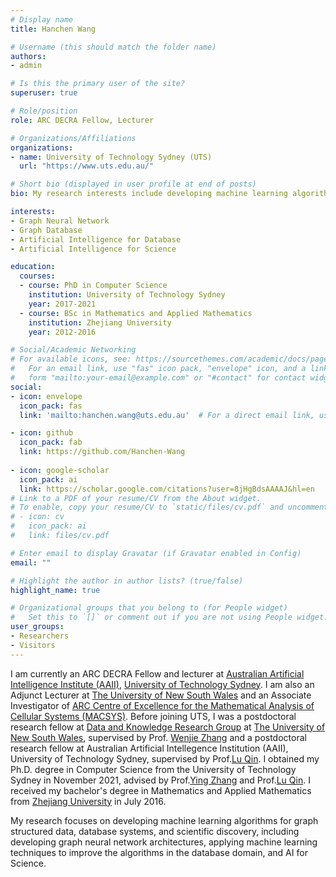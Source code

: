 ```yaml
---
# Display name
title: Hanchen Wang

# Username (this should match the folder name)
authors:
- admin

# Is this the primary user of the site?
superuser: true

# Role/position
role: ARC DECRA Fellow, Lecturer

# Organizations/Affiliations
organizations:
- name: University of Technology Sydney (UTS)
  url: "https://www.uts.edu.au/"

# Short bio (displayed in user profile at end of posts)
bio: My research interests include developing machine learning algorithms for graph structured data and database systems.

interests:
- Graph Neural Network
- Graph Database
- Artificial Intelligence for Database
- Artificial Intelligence for Science

education:
  courses:
  - course: PhD in Computer Science
    institution: University of Technology Sydney
    year: 2017-2021
  - course: BSc in Mathematics and Applied Mathematics
    institution: Zhejiang University
    year: 2012-2016

# Social/Academic Networking
# For available icons, see: https://sourcethemes.com/academic/docs/page-builder/#icons
#   For an email link, use "fas" icon pack, "envelope" icon, and a link in the
#   form "mailto:your-email@example.com" or "#contact" for contact widget.
social:
- icon: envelope
  icon_pack: fas
  link: 'mailto:hanchen.wang@uts.edu.au'  # For a direct email link, use "mailto:test@example.org".

- icon: github
  icon_pack: fab
  link: https://github.com/Hanchen-Wang
  
- icon: google-scholar
  icon_pack: ai
  link: https://scholar.google.com/citations?user=8jHgBdsAAAAJ&hl=en
# Link to a PDF of your resume/CV from the About widget.
# To enable, copy your resume/CV to `static/files/cv.pdf` and uncomment the lines below.
# - icon: cv
#   icon_pack: ai
#   link: files/cv.pdf

# Enter email to display Gravatar (if Gravatar enabled in Config)
email: ""

# Highlight the author in author lists? (true/false)
highlight_name: true

# Organizational groups that you belong to (for People widget)
#   Set this to `[]` or comment out if you are not using People widget.
user_groups:
- Researchers
- Visitors
---
```


I am currently an ARC DECRA Fellow and lecturer at [Australian Artificial Intelligence Institute (AAII)](https://www.uts.edu.au/research/australian-artificial-intelligence-institute), [University of Technology Sydney](https://www.uts.edu.au/). I am also an Adjunct Lecturer at [The University of New South Wales](https://unsw.edu.au/) and an Associate Investigator of [ARC Centre of Excellence for the Mathematical Analysis of Cellular Systems (MACSYS)](https://macsys.org/). Before joining UTS, I was a postdoctoral research fellow at [Data and Knowledge Research Group](https://unswdb.github.io/) at [The University of New South Wales](https://unsw.edu.au/), supervised by Prof. [Wenjie Zhang](https://www.cse.unsw.edu.au/~zhangw/) and a postdoctoral research fellow at Australian Artificial Intellegence Institution (AAII), University of Technology Sydney, supervised by Prof.[Lu Qin](https://www.uts.edu.au/staff/lu.qin). I obtained my Ph.D. degree in Computer Science from the University of Technology Sydney in November 2021, advised by Prof.[Ying Zhang](http://www.cse.unsw.edu.au/~yingz/) and Prof.[Lu Qin](https://www.uts.edu.au/staff/lu.qin). I received my bachelor's degree in Mathematics and Applied Mathematics from [Zhejiang University](https://www.zju.edu.cn/) in July 2016.

My research focuses on developing machine learning algorithms for graph structured data, database systems, and scientific discovery, including developing graph neural network architectures, applying machine learning techniques to improve the algorithms in the database domain, and AI for Science.


